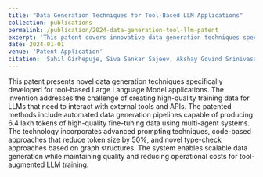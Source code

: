 ```yaml
---
title: "Data Generation Techniques for Tool-Based LLM Applications"
collection: publications
permalink: /publication/2024-data-generation-tool-llm-patent
excerpt: 'This patent covers innovative data generation techniques specifically designed for tool-based Large Language Model applications, enabling scalable and efficient training data creation.'
date: 2024-01-01
venue: 'Patent Application'
citation: 'Sahil Girhepuje, Siva Sankar Sajeev, Akshay Govind Srinivasan et al. (2024). &quot;Data Generation Techniques for Tool-Based LLM Applications.&quot; <i>Patent Application Number: 202441079904</i>.'
---
```


This patent presents novel data generation techniques specifically developed for tool-based Large Language Model applications. The invention addresses the challenge of creating high-quality training data for LLMs that need to interact with external tools and APIs. The patented methods include automated data generation pipelines capable of producing 6.4 lakh tokens of high-quality fine-tuning data using multi-agent systems. The technology incorporates advanced prompting techniques, code-based approaches that reduce token size by 50%, and novel type-check approaches based on graph structures. The system enables scalable data generation while maintaining quality and reducing operational costs for tool-augmented LLM training.
